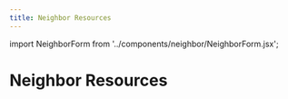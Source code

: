```yaml
---
title: Neighbor Resources
---
```


import NeighborForm from '../components/neighbor/NeighborForm.jsx';

# Neighbor Resources

<NeighborForm/>
